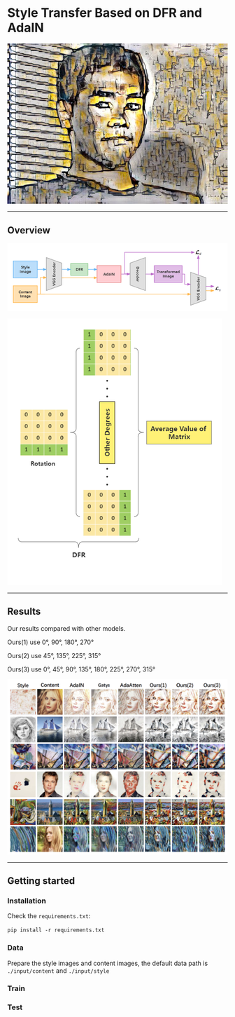 # Style Transfer Based on DFR and AdaIN
 
![./sources/homo.png](./sources/homo.png)

---

## Overview

![./sources/ourNet.png](./sources/ourNet.png)

![./sources/DFR.png](./sources/DFR.png)

---

## Results

Our results compared with other models.

Ours(1) use 0°, 90°, 180°, 270°

Ours(2) use 45°, 135°, 225°, 315°

Ours(3) use 0°, 45°, 90°, 135°, 180°, 225°, 270°, 315°

![./sources/compare.png](./sources/compare.png)

---

## Getting started

### Installation

Check the `requirements.txt`:

`pip install -r requirements.txt`

### Data

Prepare the style images and content images, the default data path is `./input/content` and `./input/style`

### Train

### Test

